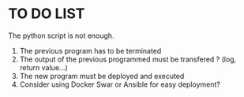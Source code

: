 # TO DO LIST

The python script is not enough.

1. The previous program has to be terminated
1. The output of the previous programmed must be transfered ? (log, return value...)
1. The new program must be deployed and executed
1. Consider using Docker Swar or Ansible for easy deployment?
